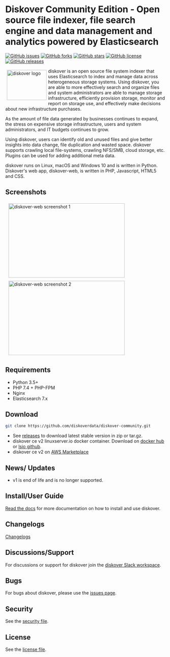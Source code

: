 # Diskover Community Edition - Open source file indexer, file search engine and data management and analytics powered by Elasticsearch

[![GitHub issues](https://img.shields.io/github/issues/diskoverdata/diskover-community)](https://github.com/diskoverdata/diskover-community/issues)
[![GitHub forks](https://img.shields.io/github/forks/diskoverdata/diskover-community)](https://github.com/diskoverdata/diskover-community/network)
[![GitHub stars](https://img.shields.io/github/stars/diskoverdata/diskover-community)](https://github.com/diskoverdata/diskover-community/stargazers)
[![GitHub license](https://img.shields.io/github/license/diskoverdata/diskover-community)](https://github.com/diskoverdata/diskover-community/blob/master/LICENSE)
[![GitHub releases](https://img.shields.io/github/release/diskoverdata/diskover-community)](https://github.com/diskoverdata/diskover-community/releases)

<img align="left" width="125" height="95" src="http://www.diskoverdata.com/wp-content/uploads/2019/09/diskover.png" hspace="5" vspace="5" alt="diskover logo">

diskover is an open source file system indexer that uses Elasticsearch to index and manage data across heterogeneous storage systems. Using diskover, you are able to more effectively search and organize files and system administrators are able to manage storage infrastructure, efficiently provision storage, monitor and report on storage use, and effectively make decisions about new infrastructure purchases.

As the amount of file data generated by businesses continues to expand, the stress on expensive storage infrastructure, users and system administrators, and IT budgets continues to grow.

Using diskover, users can identify old and unused files and give better insights into data change, file duplication and wasted space. diskover supports crawling local file-systems, crawling NFS/SMB, cloud storage, etc. Plugins can be used for adding additional meta data.

diskover runs on Linux, macOS and Windows 10 and is written in Python. Diskover's web app, diskover-web, is written in PHP, Javascript, HTML5 and CSS.

## Screenshots
<p align="left">
<img width="366" height="234" src="http://www.diskoverdata.com/wp-content/uploads/2021/10/diskover_v2_ce_screenshot1.png" hspace="10" vspace="5" alt="diskover-web screenshot 1">
<img width="366" height="234" src="http://www.diskoverdata.com/wp-content/uploads/2021/10/diskover_v2_ce_screenshot2.png" hspace="10" vspace="5" alt="diskover-web screenshot 2">
</p>

## Requirements
- Python 3.5+
- PHP 7.4 + PHP-FPM
- Nginx
- Elasticsearch 7.x

## Download
```sh
git clone https://github.com/diskoverdata/diskover-community.git
```
- See [releases](https://github.com/diskoverdata/diskover-community/releases) to download latest stable version in zip or tar.gz. 
- diskover ce v2 linuxserver.io docker container. Download on [docker hub](https://hub.docker.com/r/linuxserver/diskover) or [lsio github](https://github.com/linuxserver/docker-diskover).
- diskover ce v2 on [AWS Marketplace](https://aws.amazon.com/marketplace/pp/prodview-ahatamjklfgk4?sr=0-1&ref_=beagle&applicationId=AWSMPContessa)

## News/ Updates
- v1 is end of life and is no longer supported.

## Install/User Guide

[Read the docs](https://docs.diskoverdata.com/) for more documentation on how to install and use diskover.

## Changelogs

[Changelogs](https://docs.diskoverdata.com/diskover_changelogs/)

## Discussions/Support

For discussions or support for diskover join the [diskover Slack workspace](https://join.slack.com/t/diskoverworkspace/shared_invite/enQtNzQ0NjE1Njk5MjIyLWI4NWQ0MjFhYzQyMTRhMzk4NTQ3YjBlYjJiMDk1YWUzMTZmZjI1MTdhYTA3NzAzNTU0MDc5NDA2ZDI4OWRiMjM).

## Bugs

For bugs about diskover, please use the [issues page](https://github.com/diskoverdata/diskover-community/issues).

## Security

See the [security file](https://github.com/diskoverdata/diskover-community/blob/master/SECURITY.md).

## License

See the [license file](https://github.com/diskoverdata/diskover-community/blob/master/LICENSE).
